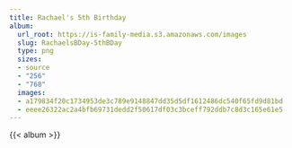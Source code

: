 ```yaml
---
title: Rachael's 5th Birthday
album:
  url_root: https://is-family-media.s3.amazonaws.com/images
  slug: RachaelsBDay-5thBDay
  type: png
  sizes:
  - source
  - "256"
  - "768"
  images:
  - a179834f20c1734953de3c789e9148847dd35d5df1612486dc540f65fd9d81bd
  - eeee26322ac2a4bfb69731dedd2f50617df03c3bceff792ddb7c8d3c165e61e5
---
```

{{< album >}}
